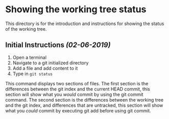 # Showing the working tree status

This directory is for the introduction and instructions for showing the status of the working tree.

Initial Instructions *(02-06-2019)*
-

1. Open a terminal
2. Navigate to a git initialized directory
3. Add a file and add content to it
4. Type in `git status`

This command displays two sections of files. The first section is the differences between the git index and the current HEAD commit, this section will show what you *would* commit by using the git commit command. The second section is the differences between the working tree and the git index, and differences that are untracked, this section will show what you *could* commit by executing git add before using git commit.
